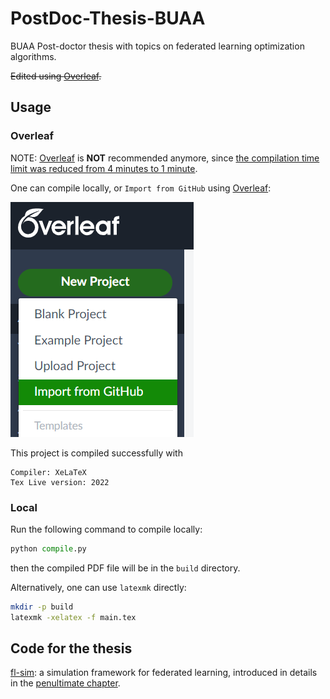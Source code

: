 # PostDoc-Thesis-BUAA

BUAA Post-doctor thesis with topics on federated learning optimization algorithms.

~~Edited using [Overleaf](https://www.overleaf.com/).~~

## Usage

### Overleaf

NOTE: [Overleaf](https://www.overleaf.com/) is **NOT** recommended anymore, since [the compilation time limit was reduced from 4 minutes to 1 minute](https://www.overleaf.com/blog/changes-to-free-compile-timeouts-and-servers).

One can compile locally, or `Import from GitHub` using [Overleaf](https://www.overleaf.com/):

![Import from GitHub](figures/overleaf-import-from-github.png)

This project is compiled successfully with

```
Compiler: XeLaTeX
Tex Live version: 2022
```

### Local

Run the following command to compile locally:

```python
python compile.py
```

then the compiled PDF file will be in the `build` directory.

Alternatively, one can use `latexmk` directly:

```bash
mkdir -p build
latexmk -xelatex -f main.tex
```

## Code for the thesis

[fl-sim](https://github.com/wenh06/fl-sim): a simulation framework for federated learning, introduced in details in the [penultimate chapter](content/chapter5).
